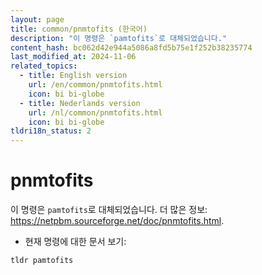 ```yaml
---
layout: page
title: common/pnmtofits (한국어)
description: "이 명령은 `pamtofits`로 대체되었습니다."
content_hash: bc062d42e944a5086a8fd5b75e1f252b38235774
last_modified_at: 2024-11-06
related_topics:
  - title: English version
    url: /en/common/pnmtofits.html
    icon: bi bi-globe
  - title: Nederlands version
    url: /nl/common/pnmtofits.html
    icon: bi bi-globe
tldri18n_status: 2
---
```

# pnmtofits

이 명령은 `pamtofits`로 대체되었습니다.
더 많은 정보: <https://netpbm.sourceforge.net/doc/pnmtofits.html>.

- 현재 명령에 대한 문서 보기:

`tldr pamtofits`
